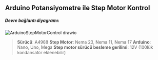 ## Arduino Potansiyometre ile Step Motor Kontrol
##### Devre bağlantı diyagramı:
![ArduinoStepMotorControl drawio](https://user-images.githubusercontent.com/68166850/140946999-9bbfa6c3-3572-4a85-ab47-1178bd692d8c.png)
> **Sürücü**: A4988
> **Step Motor**: Nema 23, Nema 11, Nema 17
> **Arduino**: Nano, Uno, Mega
> **Step motor sürücü  besleme gerilimi**: 12V (100lük kondansatör eklenebilir)
